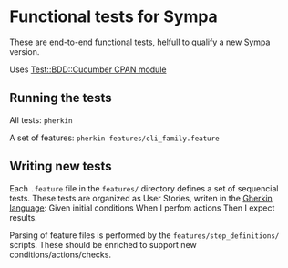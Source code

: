 # Functional tests for Sympa

These are end-to-end functional tests, helfull to qualify a new Sympa version.

Uses [Test::BDD::Cucumber CPAN module](https://metacpan.org/release/Test-BDD-Cucumber)

## Running the tests

All tests: `pherkin`

A set of features: `pherkin features/cli_family.feature`

## Writing new tests

Each `.feature` file in the `features/` directory defines a set of sequencial tests. These tests are organized as User Stories, writen in the [Gherkin language](https://docs.behat.org/en/latest/user_guide/gherkin.html): Given initial conditions When I perfom actions Then I expect results. 

Parsing of feature files is performed by the `features/step_definitions/` scripts. These should be enriched to support new conditions/actions/checks. 
